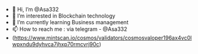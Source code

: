 - 👋 Hi, I’m @Asa332
- 👀 I’m interested in Blockchain technology
- 🌱 I’m currently learning Business management
- 📫 How to reach me : via telegram - @Asa332
- (https://www.mintscan.io/cosmos/validators/cosmosvaloper196ax4vc0lwpxndu9dyhvca7jhxp70rmcvrj90c)

<!---
Asa332/Asa332 is a ✨ special ✨ repository because its `README.md` (this file) appears on your GitHub profile.
You can click the Preview link to take a look at your changes.
--->
